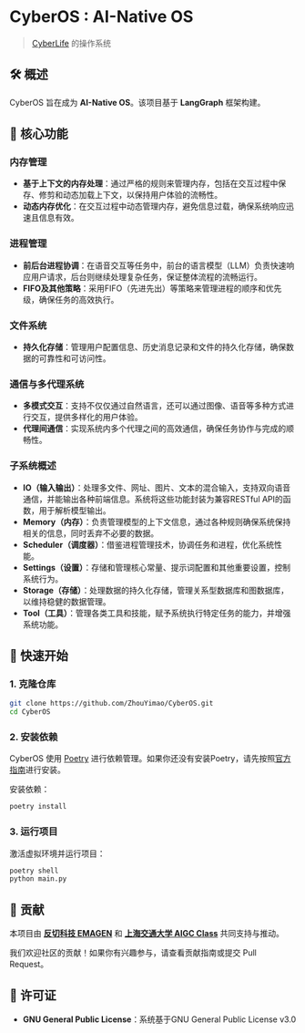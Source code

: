 # CyberOS : AI-Native OS

> [CyberLife](https://cyberlife.emagen.cn) 的操作系统

## 🛠 概述

CyberOS 旨在成为 **AI-Native OS**。该项目基于 **LangGraph** 框架构建。


## 🧠 核心功能

### 内存管理
- **基于上下文的内存处理**：通过严格的规则来管理内存，包括在交互过程中保存、修剪和动态加载上下文，以保持用户体验的流畅性。
- **动态内存优化**：在交互过程中动态管理内存，避免信息过载，确保系统响应迅速且信息有效。

### 进程管理
- **前后台进程协调**：在语音交互等任务中，前台的语言模型（LLM）负责快速响应用户请求，后台则继续处理复杂任务，保证整体流程的流畅运行。
- **FIFO及其他策略**：采用FIFO（先进先出）等策略来管理进程的顺序和优先级，确保任务的高效执行。

### 文件系统
- **持久化存储**：管理用户配置信息、历史消息记录和文件的持久化存储，确保数据的可靠性和可访问性。

### 通信与多代理系统
- **多模式交互**：支持不仅仅通过自然语言，还可以通过图像、语音等多种方式进行交互，提供多样化的用户体验。
- **代理间通信**：实现系统内多个代理之间的高效通信，确保任务协作与完成的顺畅性。

### 子系统概述

- **IO（输入输出）**：处理多文件、网址、图片、文本的混合输入，支持双向语音通信，并能输出各种前端信息。系统将这些功能封装为兼容RESTful API的函数，用于解析模型输出。
- **Memory（内存）**：负责管理模型的上下文信息，通过各种规则确保系统保持相关的信息，同时丢弃不必要的数据。
- **Scheduler（调度器）**：借鉴进程管理技术，协调任务和进程，优化系统性能。
- **Settings（设置）**：存储和管理核心常量、提示词配置和其他重要设置，控制系统行为。
- **Storage（存储）**：处理数据的持久化存储，管理关系型数据库和图数据库，以维持稳健的数据管理。
- **Tool（工具）**：管理各类工具和技能，赋予系统执行特定任务的能力，并增强系统功能。


## 🚀 快速开始

### 1. 克隆仓库

```bash
git clone https://github.com/ZhouYimao/CyberOS.git
cd CyberOS
```

### 2. 安装依赖

CyberOS 使用 [Poetry](https://python-poetry.org/) 进行依赖管理。如果你还没有安装Poetry，请先按照[官方指南](https://python-poetry.org/docs/#installation)进行安装。

安装依赖：

```bash
poetry install
```

### 3. 运行项目

激活虚拟环境并运行项目：

```bash
poetry shell
python main.py
```


## 🤝 贡献

本项目由 [**反切科技 EMAGEN**](https://emagen.cn) 和 [**上海交通大学 AIGC Class**](https://sjtu-aigc.github.io/) 共同支持与推动。

我们欢迎社区的贡献！如果你有兴趣参与，请查看贡献指南或提交 Pull Request。


## 📜 许可证

- **GNU General Public License**：系统基于GNU General Public License v3.0